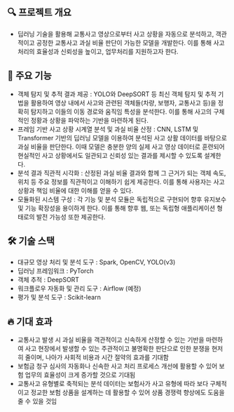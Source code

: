 <h2> 🔍 프로젝트 개요 </h2>

- 딥러닝 기술을 활용해 교통사고 영상으로부터 사고 상황을 자동으로 분석하고, 객관적이고 공정한 교통사고 과실 비율 판단이 가능한 모델을 개발한다. 이를 통해 사고처리의 효율성과 신뢰성을 높이고, 업무처리를 지원하고자 한다.

<h2> 🚀  주요 기능 </h2>

- 객체 탐지 및 추적 결과 제공 : YOLO와 DeepSORT 등 최신 객체 탐지 및 추적 기법을 활용하여 영상 내에서 사고와 관련된 객체들(차량, 보행자, 교통사고 등)을 정확히 탐지하고 이들의 이동 경로와 움직임 특성을 분석한다. 이를 통해 사고의 구체적인 정황과 상황을 파악하는 기반을 마련하게 된다.
- 프레임 기반 사고 상황 시계열 분석 및 과실 비율 산정 : CNN, LSTM 및 Transformer 기반의 딥러닝 모델을 이용하여 분석된 사고 상활 데이터를 바탕으로 과실 비율을 판단한다. 이때 모델은 충분한 양의 실제 사고 영상 데이터로 훈련되어 현실적인 사고 상황에서도 일관되고 신뢰성 있는 결과를 제시할 수 있도록 설계한다.
- 분석 결과 직관적 시각화 : 산정된 과실 비율 결과와 함께 그 근거가 되는 객체 속도, 위치 등 주요 정보를 직관적이고 이해하기 쉽게 제공한다. 이를 통해 사용자는 사고 상황과 책임 비율에 대한 이해를 얻을 수 있다.
- 모듈화된 시스템 구성 : 각 기능 및 분석 모듈은 독립적으로 구현되어 향후 유지보수 및 기능 확장성을 용이하게 한다. 이를 통해 향후 웹, 또는 독립형 애플리케이션 형태로의 발전 가능성 또한 제공한다.

<h2> 🛠 기술 스택 </h2>

- 대규모 영상 처리 및 분석 도구 : Spark, OpenCV, YOLO(v3)
- 딥러닝 프레임워크 : PyTorch
- 객체 추적 : DeepSORT
- 워크플로우 자동화 및 관리 도구 : Airflow (예정)
- 평가 및 분석 도구 : Scikit-learn

<h2> 🔥 기대 효과 </h2>

- 교통사고 발생 시 과실 비율을 객관적이고 신속하게 산정할 수 있는 기반을 마련하여 사고 현장에서 발생할 수 있는 주관적이고 불명확한 판단으로 인한 분쟁을 현저히 줄이며, 나아가 사회적 비용과 시간 절약의 효과를 기대함
- 보험금 청구 심사의 자동화나 신속한 사고 처리 프로세스 개선에 활용할 수 있어 보험 업무의 효율성이 크게 증가할 것으로 기대됨
- 교통사고 유형별로 축적되는 분석 데이터는 보험사가 사고 유형에 따라 보다 구체적이고 정교한 보험 상품을 설계하는 데 활용할 수 있어 상품 경쟁력 향상에도 도움을 줄 수 있을 것임
